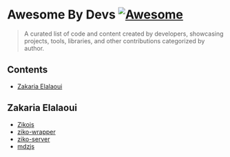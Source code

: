 <!--lint disable double-link-->
# Awesome By Devs [![Awesome](https://awesome.re/badge.svg)](https://awesome.re)

> A curated list of code and content created by developers, showcasing projects, tools, libraries, and other contributions categorized by author.

## Contents

- [Zakaria Elalaoui](#zakaria-elalaoui)


## Zakaria Elalaoui
- [Zikojs]()
- [ziko-wrapper]()
- [ziko-server]()
- [mdzjs]()